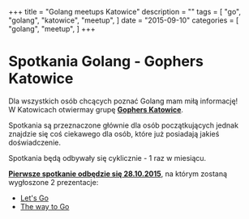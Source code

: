 +++
title = "Golang meetups Katowice"
description = ""
tags = [
    "go",
    "golang",
    "katowice",
    "meetup",
]
date = "2015-09-10"
categories = [
    "golang",
    "meetup",
]
+++

# Spotkania Golang - Gophers Katowice
Dla wszystkich osób chcących poznać Golang mam miłą informację!  
W Katowicach otwiermay grupę [**Gophers Katowice**](http://meetup.com/Gophers-Katowice/).  

Spotkania są przeznaczone głównie dla osób początkujących jednak znajdzie się coś ciekawego dla osób,
które już posiadają jakieś doświadczenie.

Spotkania będą odbywały się cyklicznie - 1 raz w miesiącu. 

[**Pierwsze spotkanie odbędzie się 28.10.2015**](http://www.meetup.com/Gophers-Katowice/events/224859464/), na którym zostaną wygłoszone 2 prezentacje:

- [Let's Go](http://go-talks.appspot.com/github.com/karolgorecki/talks/letsgo/letsgo.slide)
- [The way to Go](http://go-talks.appspot.com/github.com/jgautheron/talks/2015/waytogo/waytogo.slide)


